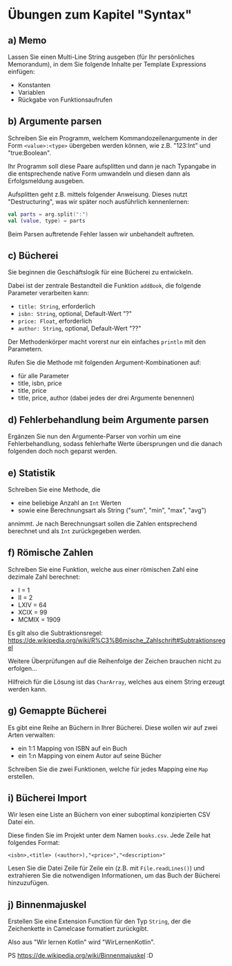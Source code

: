 # Übungen zum Kapitel "Syntax"

## a) Memo

Lassen Sie einen Multi-Line String ausgeben (für Ihr persönliches Memorandum), in dem Sie folgende Inhalte per Template
Expressions einfügen:

* Konstanten
* Variablen
* Rückgabe von Funktionsaufrufen

## b) Argumente parsen

Schreiben Sie ein Programm, welchem Kommandozeilenargumente in der Form `<value>:<type>` übergeben werden können, wie
z.B. "123:Int" und "true:Boolean".

Ihr Programm soll diese Paare aufsplitten und dann je nach Typangabe in die entsprechende native Form umwandeln und
diesen dann als Erfolgsmeldung ausgeben.

Aufsplitten geht z.B. mittels folgender Anweisung. Dieses nutzt "Destructuring", was wir später noch 
ausführlich kennenlernen:

````kotlin
val parts = arg.split(":")
val (value, type) = parts
````

Beim Parsen auftretende Fehler lassen wir unbehandelt auftreten.

## c) Bücherei

Sie beginnen die Geschäftslogik für eine Bücherei zu entwickeln.

Dabei ist der zentrale Bestandteil die Funktion `addBook`, die folgende Parameter verarbeiten kann:

* `title: String`, erforderlich
* `isbn: String`, optional, Default-Wert "?"
* `price: Float`, erforderlich
* `author: String`, optional, Default-Wert "??"

Der Methodenkörper macht vorerst nur ein einfaches `println` mit den Parametern.

Rufen Sie die Methode mit folgenden Argument-Kombinationen auf:

* für alle Parameter
* title, isbn, price
* title, price
* title, price, author (dabei jedes der drei Argumente benennen)

## d) Fehlerbehandlung beim Argumente parsen

Ergänzen Sie nun den Argumente-Parser von vorhin um eine Fehlerbehandlung, sodass fehlerhafte Werte übersprungen und die
danach folgenden doch noch geparst werden.

## e) Statistik

Schreiben Sie eine Methode, die

* eine beliebige Anzahl an `Int` Werten
* sowie eine Berechnungsart als String ("sum", "min", "max", "avg")

annimmt. Je nach Berechnungsart sollen die Zahlen entsprechend berechnet und als `Int` zurückgegeben werden.

## f) Römische Zahlen

Schreiben Sie eine Funktion, welche aus einer römischen Zahl eine dezimale Zahl berechnet:

* I = 1
* II = 2
* LXIV = 64
* XCIX = 99
* MCMIX = 1909

Es gilt also die Subtraktionsregel: https://de.wikipedia.org/wiki/R%C3%B6mische_Zahlschrift#Subtraktionsregel

Weitere Überprüfungen auf die Reihenfolge der Zeichen brauchen nicht zu erfolgen...

Hilfreich für die Lösung ist das `CharArray`, welches aus einem String erzeugt werden kann.

## g) Gemappte Bücherei

Es gibt eine Reihe an Büchern in Ihrer Bücherei. Diese wollen wir auf zwei Arten verwalten:

* ein 1:1 Mapping von ISBN auf ein Buch
* ein 1:n Mapping von einem Autor auf seine Bücher

Schreiben Sie die zwei Funktionen, welche für jedes Mapping eine `Map` erstellen.

## i) Bücherei Import

Wir lesen eine Liste an Büchern von einer suboptimal konzipierten CSV Datei ein.

Diese finden Sie im Projekt unter dem Namen `books.csv`. Jede Zeile hat folgendes Format:

````text
<isbn>,<title> (<author>),"<price>","<description>"
````

Lesen Sie die Datei Zeile für Zeile ein (z.B. mit `File.readLines()`) und extrahieren Sie die
notwendigen Informationen, um das Buch der Bücherei hinzuzufügen.

## j) Binnenmajuskel

Erstellen Sie eine Extension Function für den Typ `String`, der die Zeichenkette in Camelcase formatiert zurückgibt.

Also aus "Wir lernen Kotlin" wird "WirLernenKotlin".

PS https://de.wikipedia.org/wiki/Binnenmajuskel :D

